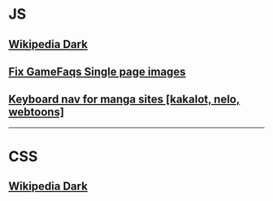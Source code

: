 JS
====

## [Wikipedia Dark](js/wikipedia-dark.user.js)
## [Fix GameFaqs Single page images](js/gamefaqs-faq-imgs.user.js)
## [Keyboard nav for manga sites \[kakalot, nelo, webtoons\]](js/manga-nav.user.js)

----

CSS
=====
## [Wikipedia Dark](css/wikipedia-dark.user.css)
